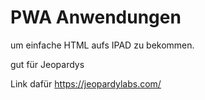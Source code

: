 # PWA Anwendungen

um einfache HTML aufs IPAD zu bekommen.

gut für Jeopardys 

Link dafür https://jeopardylabs.com/
